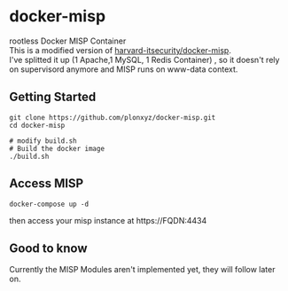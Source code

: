# docker-misp 
rootless Docker MISP Container 
\
This is a modified version of [harvard-itsecurity/docker-misp](https://github.com/harvard-itsecurity/docker-misp). \
I've splitted it up (1 Apache,1 MySQL, 1 Redis Container) , so it doesn't rely on supervisord anymore and MISP runs on www-data context.
## Getting Started

```
git clone https://github.com/plonxyz/docker-misp.git
cd docker-misp

# modify build.sh
# Build the docker image 
./build.sh
```

## Access MISP
```
docker-compose up -d 
```
then access your misp instance at https://FQDN:4434 

## Good to know
Currently the MISP Modules aren't implemented yet, they will follow later on.
